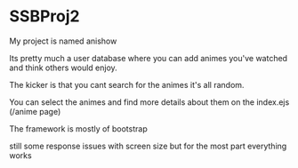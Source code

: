 # SSBProj2

My project is named anishow

Its pretty much a user database where you can add animes you've watched and think others would enjoy.

The kicker is that you cant search for the animes it's all random.

You can select the animes and find more details about them on the index.ejs (/anime page)


The framework is mostly of bootstrap 

still some response issues with screen size but for the most part everything works 

